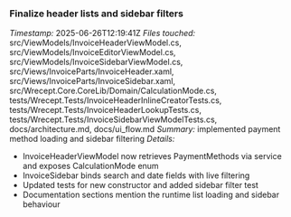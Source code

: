 ### Finalize header lists and sidebar filters
*Timestamp:* 2025-06-26T12:19:41Z
*Files touched:* src/ViewModels/InvoiceHeaderViewModel.cs, src/ViewModels/InvoiceEditorViewModel.cs, src/ViewModels/InvoiceSidebarViewModel.cs, src/Views/InvoiceParts/InvoiceHeader.xaml, src/Views/InvoiceParts/InvoiceSidebar.xaml, src/Wrecept.Core.CoreLib/Domain/CalculationMode.cs, tests/Wrecept.Tests/InvoiceHeaderInlineCreatorTests.cs, tests/Wrecept.Tests/InvoiceHeaderLookupTests.cs, tests/Wrecept.Tests/InvoiceSidebarViewModelTests.cs, docs/architecture.md, docs/ui_flow.md
*Summary:* implemented payment method loading and sidebar filtering
*Details:*
- InvoiceHeaderViewModel now retrieves PaymentMethods via service and exposes CalculationMode enum
- InvoiceSidebar binds search and date fields with live filtering
- Updated tests for new constructor and added sidebar filter test
- Documentation sections mention the runtime list loading and sidebar behaviour
